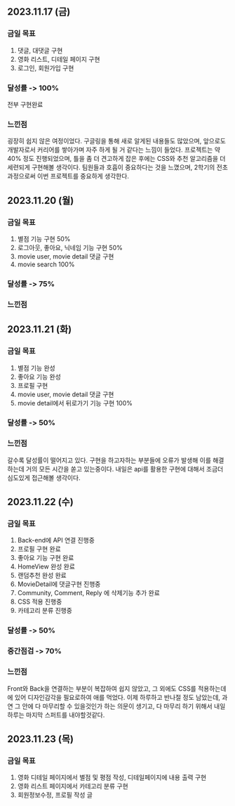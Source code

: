 ## 2023.11.17 (금)
### 금일 목표
1. 댓글, 대댓글 구현
2. 영화 리스트, 디테일 페이지 구현
3. 로그인, 회원가입 구현
   
### 달성률 -> 100%
전부 구현완료

### 느낀점
굉장히 쉽지 않은 여정이었다. 구글링을 통해 새로 알게된 내용들도 많았으며, 앞으로도 개발자로서 커리어를 쌓아가며 자주 하게 될 거 같다는 느낌이 들었다. 
프로젝트는 약 40% 정도 진행되었으며, 틀을 좀 더 견고하게 잡은 후에는 CSS와 추천 알고리즘을 더 세련되게 구현해볼 생각이다. 팀원들과 호흡이 중요하다는 것을 느꼈으며, 2학기의 전초 과정으로써 이번 프로젝트를 중요하게 생각한다. 

## 2023.11.20 (월)
### 금일 목표
1. 별점 기능 구현 50%
2. 로그아웃, 좋아요, 닉네임 기능 구현 50%
3. movie user, movie detail 댓글 구현 
4. movie search 100%

### 달성률 -> 75%

### 느낀점


## 2023.11.21 (화)
### 금일 목표
1. 별점 기능 완성
2. 좋아요 기능 완성 
3. 프로필 구현 
4. movie user, movie detail 댓글 구현
5. movie detail에서 뒤로가기 기능 구현 100%

### 달성률 -> 50%

### 느낀점
갈수록 달성률이 떨어지고 있다. 구현을 하고자하는 부분들에 오류가 발생해 이를 해결하는데 거의 모든 시간을 쏟고 있는중이다. 내일은 api를 활용한 구현에 대해서 조금더 심도있게 접근해볼 생각이다. 

## 2023.11.22 (수)
### 금일 목표
1. Back-end에 API 연결 진행중
2. 프로필 구현 완료
3. 좋아요 기능 구현 완료
4. HomeView 완성 완료
5. 랜덤추천 완성 완료
6. MovieDetail에 댓글구현 진행중
7. Community, Comment, Reply 에 삭제기능 추가 완료
8. CSS 적용 진행중
9. 카테고리 분류 진행중

### 달성률 -> 50%

### 중간점검 -> 70%

### 느낀점
Front와 Back을 연결하는 부분이 복잡하여 쉽지 않았고, 그 외에도 CSS를 적용하는데에 있어 디자인감각을 필요로하여 애를 먹었다. 이제 하루하고 반나절 정도 남았는데, 과연 그 안에 다 마무리할 수 있을것인가 하는 의문이 생기고, 다 마무리 하기 위해서 내일 하루는 마지막 스퍼트를 내야할것같다. 

## 2023.11.23 (목)
### 금일 목표
1. 영화 디테일 페이지에서 별점 및 평점 작성, 디테일페이지에 내용 출력 구현 
2. 영화 리스트 페이지에서 카테고리 분류 구현
3. 회원정보수정, 프로필 작성 글 